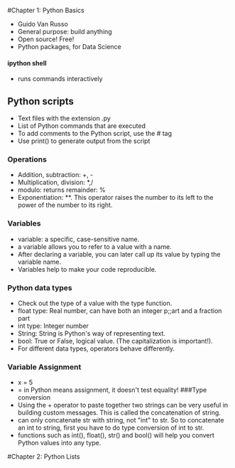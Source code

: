 #Chapter 1: Python Basics
- Guido Van Russo
- General purpose: build anything
- Open source! Free!
- Python packages, for Data Science
#### ipython shell
- runs commands interactively
## Python scripts
- Text files with the extension .py
- List of Python commands that are executed
- To add comments to the Python script, use the # tag
- Use print() to generate output from the script
### Operations
- Addition, subtraction: +, -
- Multiplication, division: *,/
- modulo: returns remainder: %
- Exponentiation: **. This operator raises the number to its left to the power of the number to its right.
### Variables
- variable: a specific, case-sensitive name.
- a variable allows you to refer to a value with a name.
- After declaring a variable, you can later call up its value by typing the variable name.
- Variables help to make your code reproducible.
### Python data types
- Check out the type of a value with the type function.
- float type: Real number, can have both an integer p;;art and a fraction part
- int type: Integer number
- String: String is Python's way of representing text.
- bool: True or False, logical value. (The capitalization is important!).
- For different data types, operators behave differently.
### Variable Assignment
- x = 5
- = in Python means assignment, it doesn't test equality!
###Type conversion
- Using the + operator to paste together two strings can be very useful in building custom messages. This is called the concatenation of string.
- can only concatenate str with string, not "int" to str. So to concatenate an int to string, first you have to do type conversion of int to str.
- functions such as int(), float(), str() and bool() will help you convert Python values into any type.

#Chapter 2: Python Lists


